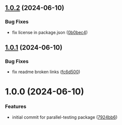 ## [1.0.2](https://github.com/shadiabuhilal/parallel-testing/compare/v1.0.1...v1.0.2) (2024-06-10)


### Bug Fixes

* fix license in package.json ([0b0bec4](https://github.com/shadiabuhilal/parallel-testing/commit/0b0bec4d92c36501a5026d9d07833a670866a29f))

## [1.0.1](https://github.com/shadiabuhilal/parallel-testing/compare/v1.0.0...v1.0.1) (2024-06-10)


### Bug Fixes

* fix readme broken links ([fc6d500](https://github.com/shadiabuhilal/parallel-testing/commit/fc6d5002e82e1aec7c56ba2ef70d53bf11848ab6))

# 1.0.0 (2024-06-10)


### Features

* initial commit for parallel-testing package ([7924bb6](https://github.com/shadiabuhilal/parallel-testing/commit/7924bb6d0b9e5b9e094783e346194f1317db6fea))
